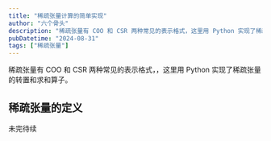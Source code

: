 ```yaml
---
title: "稀疏张量计算的简单实现"
author: "六个骨头"
description: "稀疏张量有 COO 和 CSR 两种常见的表示格式，这里用 Python 实现了稀疏张量的转置和求和算子"
pubDatetime: "2024-08-31"
tags: ["稀疏张量"]
---
```


稀疏张量有 COO 和 CSR 两种常见的表示格式，，这里用 Python 实现了稀疏张量的转置和求和算子。

## 稀疏张量的定义


未完待续